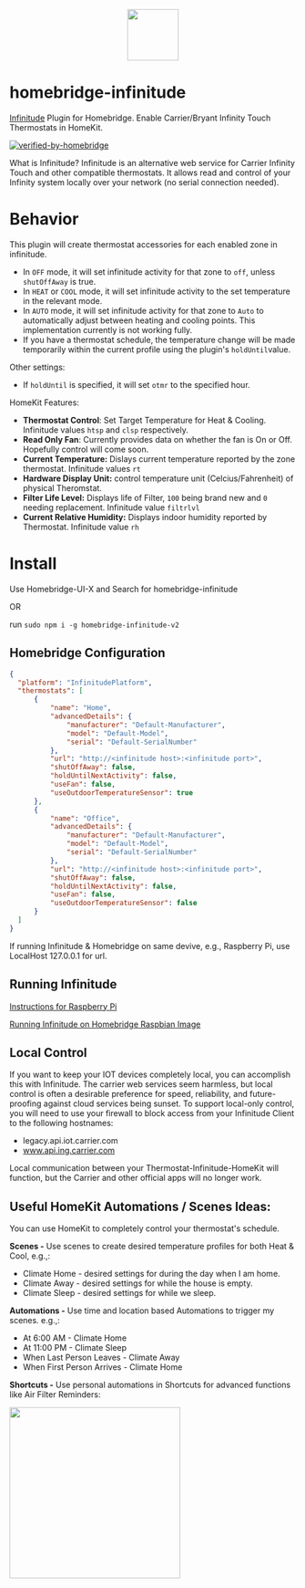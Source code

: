 <p align="center"> <a href="https://github.com/nebulous/infinitude"><img src="https://user-images.githubusercontent.com/8211291/131715404-6aa429a1-6a57-447c-b1b6-7ac84ee79977.jpg" height=90></a></p>

# homebridge-infinitude
[Infinitude](https://github.com/nebulous/infinitude) Plugin for Homebridge. Enable Carrier/Bryant Infinity Touch Thermostats in HomeKit.

[![verified-by-homebridge](https://badgen.net/badge/homebridge/verified/purple)](https://github.com/homebridge/homebridge/wiki/Verified-Plugins)

What is Infinitude? Infinitude is an alternative web service for Carrier Infinity Touch and other compatible thermostats. It allows read and control of your Infinity system locally over your network (no serial connection needed).

# Behavior
This plugin will create thermostat accessories for each enabled zone in infinitude.
 - In `OFF` mode, it will set infinitude activity for that zone to `off`, unless `shutOffAway` is true.
 - In `HEAT` or `COOL` mode, it will set infinitude activity to the set temperature in the relevant mode.
 - In `AUTO` mode, it will set infinitude activity for that zone to `Auto` to automatically adjust between heating and cooling points. This implementation currently is not working fully.
 - If you have a thermostat schedule, the temperature change will be made temporarily within the current profile using the plugin's `holdUntil`value.
 
Other settings:
 - If `holdUntil` is specified, it will set `otmr` to the specified hour.

HomeKit Features:
- **Thermostat Control**: Set Target Temperature for Heat & Cooling. Infinitude values `htsp` and `clsp` respectively.
- **Read Only Fan**: Currently provides data on whether the fan is On or Off. Hopefully control will come soon.
- **Current Temperature:** Dislays current temperature reported by the zone thermostat. Infinitude values `rt`
- **Hardware Display Unit:** control temperature unit (Celcius/Fahrenheit) of physical Theromstat.
- **Filter Life Level:** Displays life of Filter, `100` being brand new and `0` needing replacement. Infinitude value `filtrlvl`
- **Current Relative Humidity:** Displays indoor humidity reported by Thermostat. Infinitude value `rh`

# Install

Use Homebridge-UI-X and Search for homebridge-infinitude

OR

run `sudo npm i -g homebridge-infinitude-v2`

## Homebridge Configuration
```json
{
  "platform": "InfinitudePlatform",
  "thermostats": [
      {
          "name": "Home",
          "advancedDetails": {
              "manufacturer": "Default-Manufacturer",
              "model": "Default-Model",
              "serial": "Default-SerialNumber"
          },
          "url": "http://<infinitude host>:<infinitude port>",
          "shutOffAway": false,
          "holdUntilNextActivity": false,
          "useFan": false,
          "useOutdoorTemperatureSensor": true
      },
      {
          "name": "Office",
          "advancedDetails": {
              "manufacturer": "Default-Manufacturer",
              "model": "Default-Model",
              "serial": "Default-SerialNumber"
          },
          "url": "http://<infinitude host>:<infinitude port>",
          "shutOffAway": false,
          "holdUntilNextActivity": false,
          "useFan": false,
          "useOutdoorTemperatureSensor": false
      }
  ]
}
```

If running Infinitude & Homebridge on same devive, e.g., Raspberry Pi, use LocalHost 127.0.0.1 for url.

## Running Infinitude

[Instructions for Raspberry Pi](https://github.com/nebulous/infinitude/wiki/Installing-Infinitude-on-Raspberry-PI-(raspbian))

[Running Infinitude on Homebridge Raspbian Image](https://github.com/rcoletti116/homebridge-infinitude/wiki/Running-Infinitude-on-Homebridge-Raspbian-Image)

## Local Control
If you want to keep your IOT devices completely local, you can accomplish this with Infinitude. The carrier web services seem harmless, but local control is often a desirable preference for speed, reliability, and future-proofing against cloud services being sunset. To support local-only control, you will need to use your firewall to block access from your Infinitude Client to the following hostnames:

- legacy.api.iot.carrier.com
- www.api.ing.carrier.com

Local communication between your Thermostat-Infinitude-HomeKit will function, but the Carrier and other official apps will no longer work.

## Useful HomeKit Automations / Scenes Ideas:
You can use HomeKit to completely control your thermostat's schedule.

**Scenes -** Use scenes to create desired temperature profiles for both Heat & Cool, e.g.,:

- Climate Home - desired settings for during the day when I am home.
- Climate Away - desired settings for while the house is empty.
- Climate Sleep - desired settings for while we sleep.

**Automations -** Use time and location based Automations to trigger my scenes. e.g.,:
- At 6:00 AM - Climate Home
- At 11:00 PM - Climate Sleep
- When Last Person Leaves - Climate Away
- When First Person Arrives - Climate Home

**Shortcuts -** Use personal automations in Shortcuts for advanced functions like Air Filter Reminders:

<img src="https://user-images.githubusercontent.com/8211291/114083700-52a7e180-987d-11eb-8b2c-5287763a8e1c.PNG" width=300>

